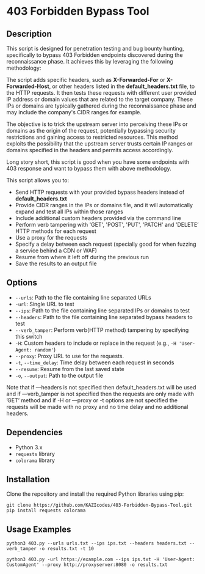 # 403 Forbidden Bypass Tool

## Description

This script is designed for penetration testing and bug bounty hunting, specifically to bypass 403 Forbidden endpoints discovered during the reconnaissance phase. It achieves this by leveraging the following methodology:

The script adds specific headers, such as **X-Forwarded-For** or **X-Forwarded-Host**, or other headers listed in the **default_headers.txt** file, to the HTTP requests. It then tests these requests with different user provided IP address or domain values that are related to the target company. These IPs or domains are typically gathered during the reconnaissance phase and may include the company's CIDR ranges for example.

The objective is to trick the upstream server into perceiving these IPs or domains as the origin of the request, potentially bypassing security restrictions and gaining access to restricted resources. This method exploits the possibility that the upstream server trusts certain IP ranges or domains specified in the headers and permits access accordingly.

Long story short, this script is good when you have some endpoints with 403 response and want to bypass them with above methodology.

This script allows you to:

- Send HTTP requests with your provided bypass headers instead of **default_headers.txt**
- Provide CIDR ranges in the IPs or domains file, and it will automatically expand and test all IPs within those ranges
- Include additional custom headers provided via the command line
- Perform verb tampering with 'GET', 'POST', 'PUT', 'PATCH' and 'DELETE’ HTTP methods for each request
- Use a proxy for the requests
- Specify a delay between each request (specially good for when fuzzing a service behind a CDN or WAF)
- Resume from where it left off during the previous run
- Save the results to an output file

## Options

- `--urls`: Path to the file containing line separated URLs
- `-url`: Single URL to test
- `--ips`: Path to the file containing line separated IPs or domains to test
- `--headers`: Path to the file containing line separated bypass headers to test
- `--verb_tamper`: Perform verb(HTTP method) tampering by specifying this switch
- `-H`: Custom headers to include or replace in the request (e.g., `-H 'User-Agent: random'`)
- `--proxy`: Proxy URL to use for the requests.
- `-t`, `--time_delay`: Time delay between each request in seconds
- `--resume`: Resume from the last saved state
- `-o`, `--output`: Path to the output file

Note that if —headers is not specified then default_headers.txt will be used and if —verb_tamper is not specified then the requests are only made with ’GET’ method and if -H or —proxy or -t options are not specified the requests will be made with no proxy and no time delay and no additional headers.

## Dependencies

- Python 3.x
- `requests` library
- `colorama` library

## Installation

Clone the repository and install the required Python libraries using pip:

```
git clone https://github.com/KAZIcodes/403-Forbidden-Bypass-Tool.git
pip install requests colorama
```

## Usage Examples

```
python3 403.py --urls urls.txt --ips ips.txt --headers headers.txt --verb_tamper -o results.txt -t 10

python3 403.py -url https://example.com --ips ips.txt -H 'User-Agent: CustomAgent' --proxy http://proxyserver:8080 -o results.txt
```
